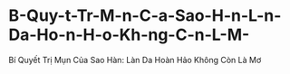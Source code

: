 # B-Quy-t-Tr-M-n-C-a-Sao-H-n-L-n-Da-Ho-n-H-o-Kh-ng-C-n-L-M-
Bí Quyết Trị Mụn Của Sao Hàn: Làn Da Hoàn Hảo Không Còn Là Mơ

